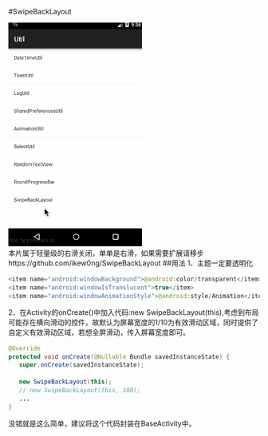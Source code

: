 #SwipeBackLayout
 
![](.././app/src/main/res/mipmap-xhdpi/ic_swipe_back_layout.gif "")  
本片属于轻量级的右滑关闭，单单是右滑，如果需要扩展请移步https://github.com/ikew0ng/SwipeBackLayout
##用法
1、主题一定要透明化
```JAVA
<item name="android:windowBackground">@android:color/transparent</item>
<item name="android:windowIsTranslucent">true</item>
<item name="android:windowAnimationStyle">@android:style/Animation</item>
```
2、在Activity的onCreate()中加入代码:new SwipeBackLayout(this),考虑到布局可能存在横向滑动的控件，故默认为屏幕宽度的1/10为有效滑动区域，同时提供了自定义有效滑动区域，若想全屏滑动，传入屏幕宽度即可。
```JAVA
@Override
protected void onCreate(@Nullable Bundle savedInstanceState) {
   super.onCreate(savedInstanceState);
   
   new SwipeBackLayout(this);
   // new SwipeBackLayout(this, 100);
   ...
}
```
没错就是这么简单，建议将这个代码封装在BaseActivity中。